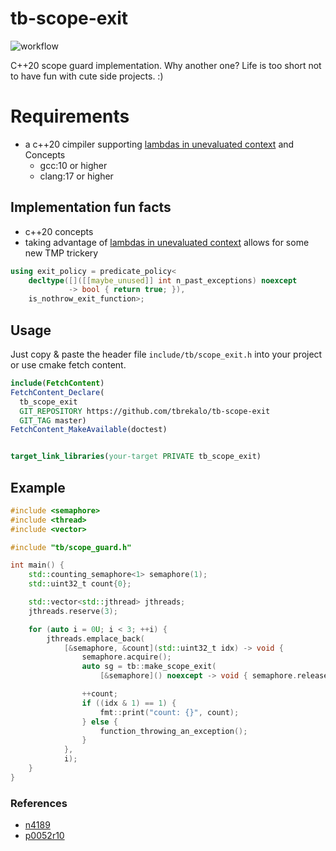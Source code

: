 # tb-scope-exit

![workflow](https://github.com/tbrekalo/tb-scope-exit/actions/workflows/ci.yml/badge.svg?branch=master)

C++20 scope guard implementation. Why another one? Life is too short not to have fun with cute side projects. :)

# Requirements

- a c++20 cimpiler supporting [lambdas in unevaluated context](https://wg21.link/P0315R4) and Concepts
  - gcc:10 or higher
  - clang:17 or higher

## Implementation fun facts

- c++20 concepts
- taking advantage of [lambdas in unevaluated context](https://wg21.link/P0315R4) allows for some new TMP trickery

```c++
using exit_policy = predicate_policy<
    decltype([]([[maybe_unused]] int n_past_exceptions) noexcept
             -> bool { return true; }),
    is_nothrow_exit_function>;
```

## Usage

Just copy & paste the header file `include/tb/scope_exit.h` into your project or use cmake fetch content.

```cmake
include(FetchContent)
FetchContent_Declare(
  tb_scope_exit
  GIT_REPOSITORY https://github.com/tbrekalo/tb-scope-exit
  GIT_TAG master)
FetchContent_MakeAvailable(doctest)


target_link_libraries(your-target PRIVATE tb_scope_exit)
```

## Example

```c++
#include <semaphore>
#include <thread>
#include <vector>

#include "tb/scope_guard.h"

int main() {
    std::counting_semaphore<1> semaphore(1);
    std::uint32_t count{0};

    std::vector<std::jthread> jthreads;
    jthreads.reserve(3);

    for (auto i = 0U; i < 3; ++i) {
        jthreads.emplace_back(
            [&semaphore, &count](std::uint32_t idx) -> void {
                semaphore.acquire();
                auto sg = tb::make_scope_exit(
                    [&semaphore]() noexcept -> void { semaphore.release(); });

                ++count;
                if ((idx & 1) == 1) {
                    fmt::print("count: {}", count);
                } else {
                    function_throwing_an_exception();
                }
            },
            i);
    }
}
```

### References

- [n4189](https://www.open-std.org/jtc1/sc22/wg21/docs/papers/2014/n4189.pdf)
- [p0052r10](https://www.open-std.org/jtc1/sc22/wg21/docs/papers/2019/p0052r10)
